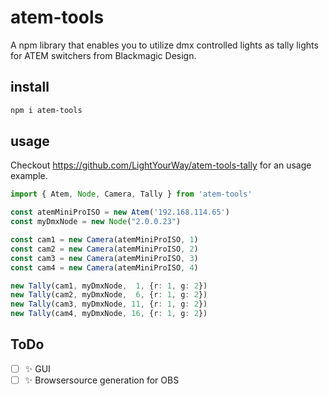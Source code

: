 # atem-tools

A npm library that enables you to utilize dmx controlled lights as tally lights for ATEM switchers from Blackmagic Design.

## install
```bash
npm i atem-tools
```

## usage
Checkout https://github.com/LightYourWay/atem-tools-tally for an usage example.

```Typescript
import { Atem, Node, Camera, Tally } from 'atem-tools'

const atemMiniProISO = new Atem('192.168.114.65')
const myDmxNode = new Node("2.0.0.23")

const cam1 = new Camera(atemMiniProISO, 1)
const cam2 = new Camera(atemMiniProISO, 2)
const cam3 = new Camera(atemMiniProISO, 3)
const cam4 = new Camera(atemMiniProISO, 4)

new Tally(cam1, myDmxNode,  1, {r: 1, g: 2})
new Tally(cam2, myDmxNode,  6, {r: 1, g: 2})
new Tally(cam3, myDmxNode, 11, {r: 1, g: 2})
new Tally(cam4, myDmxNode, 16, {r: 1, g: 2})
```

## ToDo

- [ ] ✨ GUI
- [ ] ✨ Browsersource generation for OBS